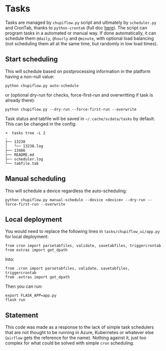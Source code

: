 # Tasks

Tasks are managed by `chupiflow.py` script and ultimately by `scheduler.py` and CronTab, thanks to `python-crontab` (full doc [here](https://gitlab.com/doctormo/python-crontab)). The script can program tasks in a automated or manual way. If done automatically, it can schedule them `@daily`, `@hourly` and `@minute`, with optional load balancing (not scheduling them all at the same time, but randomly in low load times).

## Start scheduling

This will schedule based on postprocessing information in the platform having a non-null value:

```
python chupiflow.py auto-schedule
```

or (optional dry-run for checks, force-first-run and overwritting if task is already there):

```
python chupiflow.py --dry-run --force-first-run --overwrite
```

Task status and tabfile will be saved in `~/.cache/scdata/tasks` by default. This can be changed in the config:

```
➜  tasks tree -L 2
.
├── 13238
│   └── 13238.log
├── 13486
├── README.md
├── scheduler.log
└── tabfile.tab
```

## Manual scheduling

This will schedule a device regardless the auto-scheduling:

```
python chupiflow.py manual-schedule --device <device> --dry-run --force-first-run --overwrite
```

## Local deployment

You would need to replace the following lines in `tasks/chupiflow_ui/app.py` for local deployment:

```
from cron import parsetabfiles, validate, savetabfiles, triggercrontab
from extras import get_dpath
```

Into:

```
from .cron import parsetabfiles, validate, savetabfiles, triggercrontab
from .extras import get_dpath
```

Then you can run:

```
export FLASK_APP=app.py
flask run
```

## Statement

This code was made as a response to the lack of simple task schedulers that are not thought to be running in Azure, Kubernetes or whatever else (`airflow` gets the reference for the name). Nothing against it, just too complex for what could be solved with simple `cron` scheduling.
